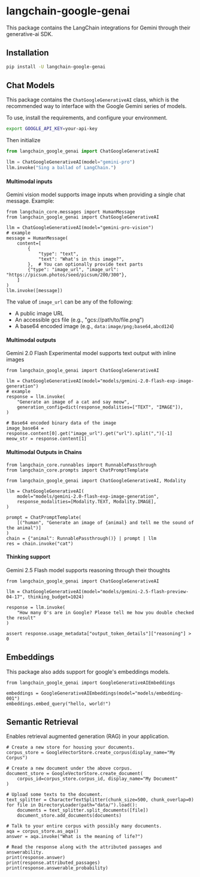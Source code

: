 # langchain-google-genai

This package contains the LangChain integrations for Gemini through their generative-ai SDK.

## Installation

```bash
pip install -U langchain-google-genai
```


## Chat Models

This package contains the `ChatGoogleGenerativeAI` class, which is the recommended way to interface with the Google Gemini series of models.

To use, install the requirements, and configure your environment.

```bash
export GOOGLE_API_KEY=your-api-key
```

Then initialize

```python
from langchain_google_genai import ChatGoogleGenerativeAI

llm = ChatGoogleGenerativeAI(model="gemini-pro")
llm.invoke("Sing a ballad of LangChain.")
```

#### Multimodal inputs

Gemini vision model supports image inputs when providing a single chat message. Example:

```
from langchain_core.messages import HumanMessage
from langchain_google_genai import ChatGoogleGenerativeAI

llm = ChatGoogleGenerativeAI(model="gemini-pro-vision")
# example
message = HumanMessage(
    content=[
        {
            "type": "text",
            "text": "What's in this image?",
        },  # You can optionally provide text parts
        {"type": "image_url", "image_url": "https://picsum.photos/seed/picsum/200/300"},
    ]
)
llm.invoke([message])
```

The value of `image_url` can be any of the following:

- A public image URL
- An accessible gcs file (e.g., "gcs://path/to/file.png")
- A base64 encoded image (e.g., `data:image/png;base64,abcd124`)

#### Multimodal outputs

Gemini 2.0 Flash Experimental model supports text output with inline images

```
from langchain_google_genai import ChatGoogleGenerativeAI

llm = ChatGoogleGenerativeAI(model="models/gemini-2.0-flash-exp-image-generation")
# example
response = llm.invoke(
    "Generate an image of a cat and say meow",
    generation_config=dict(response_modalities=["TEXT", "IMAGE"]),
)

# Base64 encoded binary data of the image
image_base64 = response.content[0].get("image_url").get("url").split(",")[-1]
meow_str = response.content[1]
```

#### Multimodal Outputs in Chains

```
from langchain_core.runnables import RunnablePassthrough
from langchain_core.prompts import ChatPromptTemplate

from langchain_google_genai import ChatGoogleGenerativeAI, Modality

llm = ChatGoogleGenerativeAI(
    model="models/gemini-2.0-flash-exp-image-generation",
    response_modalities=[Modality.TEXT, Modality.IMAGE],
)

prompt = ChatPromptTemplate(
    [("human", "Generate an image of {animal} and tell me the sound of the animal")]
)
chain = {"animal": RunnablePassthrough()} | prompt | llm
res = chain.invoke("cat")
```

#### Thinking support

Gemini 2.5 Flash model supports reasoning through their thoughts

```
from langchain_google_genai import ChatGoogleGenerativeAI

llm = ChatGoogleGenerativeAI(model="models/gemini-2.5-flash-preview-04-17", thinking_budget=1024)

response = llm.invoke(
    "How many O's are in Google? Please tell me how you double checked the result"
)

assert response.usage_metadata["output_token_details"]["reasoning"] > 0
```

## Embeddings

This package also adds support for google's embeddings models.

```
from langchain_google_genai import GoogleGenerativeAIEmbeddings

embeddings = GoogleGenerativeAIEmbeddings(model="models/embedding-001")
embeddings.embed_query("hello, world!")
```

## Semantic Retrieval

Enables retrieval augmented generation (RAG) in your application.

```
# Create a new store for housing your documents.
corpus_store = GoogleVectorStore.create_corpus(display_name="My Corpus")

# Create a new document under the above corpus.
document_store = GoogleVectorStore.create_document(
    corpus_id=corpus_store.corpus_id, display_name="My Document"
)

# Upload some texts to the document.
text_splitter = CharacterTextSplitter(chunk_size=500, chunk_overlap=0)
for file in DirectoryLoader(path="data/").load():
    documents = text_splitter.split_documents([file])
    document_store.add_documents(documents)

# Talk to your entire corpus with possibly many documents. 
aqa = corpus_store.as_aqa()
answer = aqa.invoke("What is the meaning of life?")

# Read the response along with the attributed passages and answerability.
print(response.answer)
print(response.attributed_passages)
print(response.answerable_probability)
```
